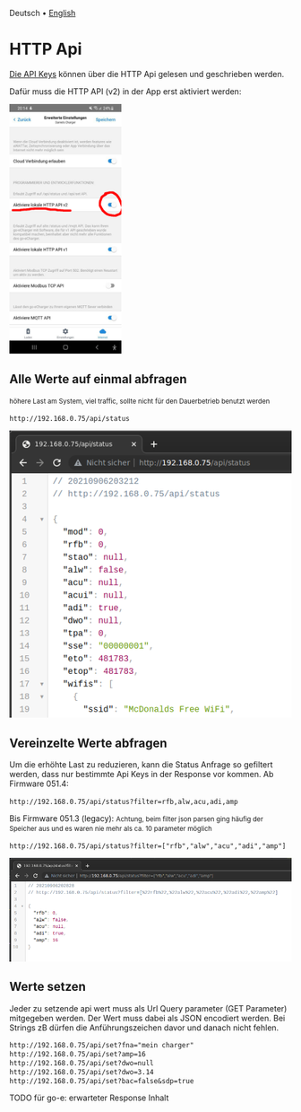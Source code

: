 Deutsch &bull; [English](http-en.md)

# HTTP Api

[Die API Keys](apikeys-de.md) können über die HTTP Api gelesen und geschrieben werden.

Dafür muss die HTTP API (v2) in der App erst aktiviert werden:

<img src="screenshots/http-api-app-enable.png?raw=true" width="200" />

## Alle Werte auf einmal abfragen
<small>höhere Last am System, viel traffic, sollte nicht für den Dauerbetrieb benutzt werden</small>

`http://192.168.0.75/api/status`

<img src="screenshots/http-api-status.png?raw=true" />

## Vereinzelte Werte abfragen
Um die erhöhte Last zu reduzieren, kann die Status Anfrage so gefiltert werden, dass nur bestimmte Api Keys in der Response vor kommen.
Ab Firmware 051.4:

`http://192.168.0.75/api/status?filter=rfb,alw,acu,adi,amp`

Bis Firmware 051.3 (legacy):
<small>Achtung, beim filter json parsen ging häufig der Speicher aus und es waren nie mehr als ca. 10 parameter möglich</small>

`http://192.168.0.75/api/status?filter=["rfb","alw","acu","adi","amp"]`

<img src="screenshots/http-api-status-filtered.png?raw=true" />

## Werte setzen
Jeder zu setzende api wert muss als Url Query parameter (GET Parameter) mitgegeben werden. Der Wert muss dabei als JSON encodiert werden. Bei Strings zB dürfen die Anführungszeichen davor und danach nicht fehlen.

```
http://192.168.0.75/api/set?fna="mein charger"
http://192.168.0.75/api/set?amp=16
http://192.168.0.75/api/set?dwo=null
http://192.168.0.75/api/set?dwo=3.14
http://192.168.0.75/api/set?bac=false&sdp=true
```

TODO für go-e: erwarteter Response Inhalt
